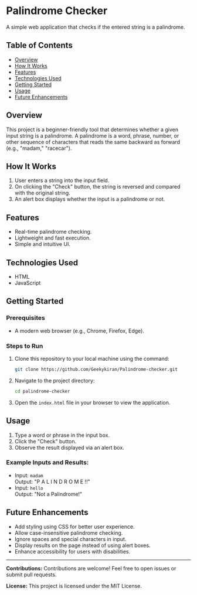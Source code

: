 # Palindrome Checker

A simple web application that checks if the entered string is a palindrome.

## Table of Contents
- [Overview](#overview)
- [How It Works](#how-it-works)
- [Features](#features)
- [Technologies Used](#technologies-used)
- [Getting Started](#getting-started)
- [Usage](#usage)
- [Future Enhancements](#future-enhancements)

## Overview
This project is a beginner-friendly tool that determines whether a given input string is a palindrome. A palindrome is a word, phrase, number, or other sequence of characters that reads the same backward as forward (e.g., "madam," "racecar").

## How It Works
1. User enters a string into the input field.
2. On clicking the "Check" button, the string is reversed and compared with the original string.
3. An alert box displays whether the input is a palindrome or not.

## Features
- Real-time palindrome checking.
- Lightweight and fast execution.
- Simple and intuitive UI.

## Technologies Used
- HTML
- JavaScript

## Getting Started
### Prerequisites
- A modern web browser (e.g., Chrome, Firefox, Edge).

### Steps to Run
1. Clone this repository to your local machine using the command:
   ```bash
   git clone https://github.com/Geekykiran/Palindrome-checker.git
   ```
2. Navigate to the project directory:
   ```bash
   cd palindrome-checker
   ```
3. Open the `index.html` file in your browser to view the application.

## Usage
1. Type a word or phrase in the input box.
2. Click the "Check" button.
3. Observe the result displayed via an alert box.

### Example Inputs and Results:
- Input: `madam`  
  Output: "P A L I N D R O M E !!"
- Input: `hello`  
  Output: "Not a Palindrome!"

## Future Enhancements
- Add styling using CSS for better user experience.
- Allow case-insensitive palindrome checking.
- Ignore spaces and special characters in input.
- Display results on the page instead of using alert boxes.
- Enhance accessibility for users with disabilities.

---

**Contributions:** Contributions are welcome! Feel free to open issues or submit pull requests.

**License:** This project is licensed under the MIT License.
